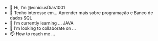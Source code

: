 - 👋 Hi, I’m @viniciusDias1001
- 👀 Tenho interesse em... Aprender mais sobre programação e Banco de dados SQL  
- 🌱 I’m currently learning ... JAVA
- 💞️ I’m looking to collaborate on ...
- 📫 How to reach me ...

<!---

viniciusDias1001/viniciusDias1001 is a ✨ special ✨ repository because its `README.md` (this file) appears on your GitHub profile.
You can click the Preview link to take a look at your changes.
--->
